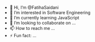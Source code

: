- 👋 Hi, I’m @FatihaSaidani
- 👀 I’m interested in Software Engineering
- 🌱 I’m currently learning JavaScript 
- 💞️ I’m looking to collaborate on ...
- 📫 How to reach me ...
- ⚡ Fun fact: ...

<!---
FatihaSaidani/FatihaSaidani is a ✨ special ✨ repository because its `README.md` (this file) appears on your GitHub profile.
You can click the Preview link to take a look at your changes.
--->
